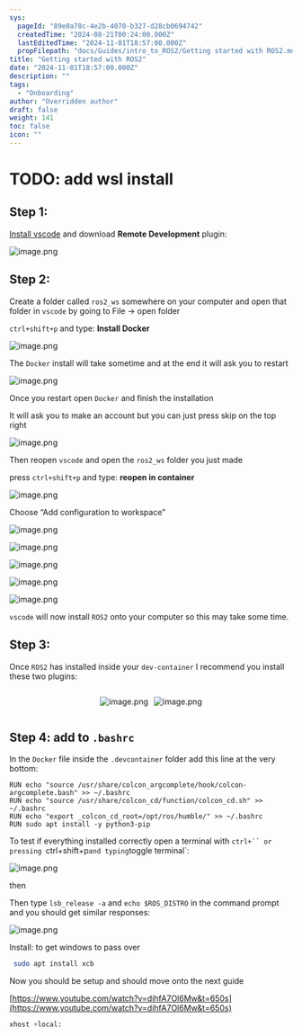 ```yaml
---
sys:
  pageId: "89e0a78c-4e2b-4070-b327-d28cb0694742"
  createdTime: "2024-08-21T00:24:00.000Z"
  lastEditedTime: "2024-11-01T18:57:00.000Z"
  propFilepath: "docs/Guides/intro_to_ROS2/Getting started with ROS2.md"
title: "Getting started with ROS2"
date: "2024-11-01T18:57:00.000Z"
description: ""
tags:
  - "Onboarding"
author: "Overridden author"
draft: false
weight: 141
toc: false
icon: ""
---
```


# TODO: add wsl install

## Step 1:

[Install vscode](https://code.visualstudio.com/download) and download **Remote Development** plugin:

![image.png](https://prod-files-secure.s3.us-west-2.amazonaws.com/d518164a-d88e-44d1-a4ee-3adb3bd8bce0/efb52993-1881-4a40-b95e-6f020334f022/image.png?X-Amz-Algorithm=AWS4-HMAC-SHA256&X-Amz-Content-Sha256=UNSIGNED-PAYLOAD&X-Amz-Credential=ASIAZI2LB466S4AWXDOV%2F20250312%2Fus-west-2%2Fs3%2Faws4_request&X-Amz-Date=20250312T031840Z&X-Amz-Expires=3600&X-Amz-Security-Token=IQoJb3JpZ2luX2VjEGoaCXVzLXdlc3QtMiJFMEMCH1WkmNM5TzJXuuNbVu68zehDmP7GjoZ1LgP2zg0a67YCIGO%2ByV0HN3ddhj06q1Z8G1lrBfQK2Ac2S%2BnNdt%2FWdAeeKogECLP%2F%2F%2F%2F%2F%2F%2F%2F%2F%2FwEQABoMNjM3NDIzMTgzODA1IgxUEu2KPfM5LFogMfQq3AP%2B3vcv3D%2FtvDf0Y6KdSAO%2FR4%2F2Zhg6X1HXWQdKYi3tfzYITQFrkJrFXyh%2B25pY2F1vpusBI5Q8qyLZ62mmUOes9SVm6%2F0ECdliKiPXXm%2B14TN2xLioGyum0DMqqVNuAavQag6ngSN%2FLoG9EUvMbHXBZLpo5QWqJ1JHKeEMlXUwcSWPfsIepZIeZ3G%2BESjilgtGEAAacC%2B9G84n7SVaxvCFP0IaehDMaurJh4V18UliumSlUow8G%2FUGWokTH5W5CY%2FsuVZhq7SKEUMoLg7z2ufCl%2FU%2Fh6L0kLQRn1XoQPO6mAHM9w9iIblE6trhZEhxzDuq23TB6fj%2BgLrJvM5YGHoNp%2FwPqUwXjrlDKIq9q6QGzWi2ZYdyFXBkNeNVDSGaIyG1ObR%2FuveYM5PNrMiJEEAe5eUsi%2F0sxKlOzDdI%2F7Eti8ARcU7hzCWcvnn%2FWVurPLRSFAunxHJEwUEWakwnnR4utwQ9sv%2BsV9z2efDslBqB34lfOP0Jfitm3SrvIzncmeKw98zVFqANe%2BsdiqTEPyMCzEARkIy8vOkWC4zsFAPeKZuMdaHb3AhmkAPER3XphOZBoeENupXzplVLhvyGInxKKePIMsdbw3oYHqyTsqGuKPhQY%2BIAUH5HlnsNXzCm2sO%2BBjqnAbJ8uayz9iMtyR%2BY8OoqUW9f%2FnaiAS5uRbDboErHPjsgdXrzUoxt%2FaYFxbWxlWAZK651JFc6Ot4TUG6qECZORUx%2BSWdr2ih8Yub82eK56zzKq7VF8FQHvbc%2BAJeZnED8WX%2FhvKYHM5N3n2H8y5IqBOr2MZ0P9O6AAuUlBaHWPpjLr7hCiC2zonSb%2FmRdPXQpWCP4NF%2FLNh3VmCxmjXt0685m0TshrVGT&X-Amz-Signature=19222bea8335e51d9f2a41dda825e814c6e1e078e572208469779df93008bfc9&X-Amz-SignedHeaders=host&x-id=GetObject)

## Step 2:

Create a folder called `ros2_ws` somewhere on your computer and open that folder in `vscode` by going to File → open folder 

`ctrl+shift+p` and type: **Install Docker**

![image.png](https://prod-files-secure.s3.us-west-2.amazonaws.com/d518164a-d88e-44d1-a4ee-3adb3bd8bce0/2269dc0e-1cd5-47ff-bceb-c04ad9b2eab0/image.png?X-Amz-Algorithm=AWS4-HMAC-SHA256&X-Amz-Content-Sha256=UNSIGNED-PAYLOAD&X-Amz-Credential=ASIAZI2LB466S4AWXDOV%2F20250312%2Fus-west-2%2Fs3%2Faws4_request&X-Amz-Date=20250312T031840Z&X-Amz-Expires=3600&X-Amz-Security-Token=IQoJb3JpZ2luX2VjEGoaCXVzLXdlc3QtMiJFMEMCH1WkmNM5TzJXuuNbVu68zehDmP7GjoZ1LgP2zg0a67YCIGO%2ByV0HN3ddhj06q1Z8G1lrBfQK2Ac2S%2BnNdt%2FWdAeeKogECLP%2F%2F%2F%2F%2F%2F%2F%2F%2F%2FwEQABoMNjM3NDIzMTgzODA1IgxUEu2KPfM5LFogMfQq3AP%2B3vcv3D%2FtvDf0Y6KdSAO%2FR4%2F2Zhg6X1HXWQdKYi3tfzYITQFrkJrFXyh%2B25pY2F1vpusBI5Q8qyLZ62mmUOes9SVm6%2F0ECdliKiPXXm%2B14TN2xLioGyum0DMqqVNuAavQag6ngSN%2FLoG9EUvMbHXBZLpo5QWqJ1JHKeEMlXUwcSWPfsIepZIeZ3G%2BESjilgtGEAAacC%2B9G84n7SVaxvCFP0IaehDMaurJh4V18UliumSlUow8G%2FUGWokTH5W5CY%2FsuVZhq7SKEUMoLg7z2ufCl%2FU%2Fh6L0kLQRn1XoQPO6mAHM9w9iIblE6trhZEhxzDuq23TB6fj%2BgLrJvM5YGHoNp%2FwPqUwXjrlDKIq9q6QGzWi2ZYdyFXBkNeNVDSGaIyG1ObR%2FuveYM5PNrMiJEEAe5eUsi%2F0sxKlOzDdI%2F7Eti8ARcU7hzCWcvnn%2FWVurPLRSFAunxHJEwUEWakwnnR4utwQ9sv%2BsV9z2efDslBqB34lfOP0Jfitm3SrvIzncmeKw98zVFqANe%2BsdiqTEPyMCzEARkIy8vOkWC4zsFAPeKZuMdaHb3AhmkAPER3XphOZBoeENupXzplVLhvyGInxKKePIMsdbw3oYHqyTsqGuKPhQY%2BIAUH5HlnsNXzCm2sO%2BBjqnAbJ8uayz9iMtyR%2BY8OoqUW9f%2FnaiAS5uRbDboErHPjsgdXrzUoxt%2FaYFxbWxlWAZK651JFc6Ot4TUG6qECZORUx%2BSWdr2ih8Yub82eK56zzKq7VF8FQHvbc%2BAJeZnED8WX%2FhvKYHM5N3n2H8y5IqBOr2MZ0P9O6AAuUlBaHWPpjLr7hCiC2zonSb%2FmRdPXQpWCP4NF%2FLNh3VmCxmjXt0685m0TshrVGT&X-Amz-Signature=4176b8a893116e753c5b30e2b5dda790df36dbac7bd258421c0678c3fb97a0d2&X-Amz-SignedHeaders=host&x-id=GetObject)

The `Docker` install will take sometime and at the end it will ask you to restart

![image.png](https://prod-files-secure.s3.us-west-2.amazonaws.com/d518164a-d88e-44d1-a4ee-3adb3bd8bce0/ed233f78-be33-4b1f-b89c-9c346c0e961e/image.png?X-Amz-Algorithm=AWS4-HMAC-SHA256&X-Amz-Content-Sha256=UNSIGNED-PAYLOAD&X-Amz-Credential=ASIAZI2LB466S4AWXDOV%2F20250312%2Fus-west-2%2Fs3%2Faws4_request&X-Amz-Date=20250312T031840Z&X-Amz-Expires=3600&X-Amz-Security-Token=IQoJb3JpZ2luX2VjEGoaCXVzLXdlc3QtMiJFMEMCH1WkmNM5TzJXuuNbVu68zehDmP7GjoZ1LgP2zg0a67YCIGO%2ByV0HN3ddhj06q1Z8G1lrBfQK2Ac2S%2BnNdt%2FWdAeeKogECLP%2F%2F%2F%2F%2F%2F%2F%2F%2F%2FwEQABoMNjM3NDIzMTgzODA1IgxUEu2KPfM5LFogMfQq3AP%2B3vcv3D%2FtvDf0Y6KdSAO%2FR4%2F2Zhg6X1HXWQdKYi3tfzYITQFrkJrFXyh%2B25pY2F1vpusBI5Q8qyLZ62mmUOes9SVm6%2F0ECdliKiPXXm%2B14TN2xLioGyum0DMqqVNuAavQag6ngSN%2FLoG9EUvMbHXBZLpo5QWqJ1JHKeEMlXUwcSWPfsIepZIeZ3G%2BESjilgtGEAAacC%2B9G84n7SVaxvCFP0IaehDMaurJh4V18UliumSlUow8G%2FUGWokTH5W5CY%2FsuVZhq7SKEUMoLg7z2ufCl%2FU%2Fh6L0kLQRn1XoQPO6mAHM9w9iIblE6trhZEhxzDuq23TB6fj%2BgLrJvM5YGHoNp%2FwPqUwXjrlDKIq9q6QGzWi2ZYdyFXBkNeNVDSGaIyG1ObR%2FuveYM5PNrMiJEEAe5eUsi%2F0sxKlOzDdI%2F7Eti8ARcU7hzCWcvnn%2FWVurPLRSFAunxHJEwUEWakwnnR4utwQ9sv%2BsV9z2efDslBqB34lfOP0Jfitm3SrvIzncmeKw98zVFqANe%2BsdiqTEPyMCzEARkIy8vOkWC4zsFAPeKZuMdaHb3AhmkAPER3XphOZBoeENupXzplVLhvyGInxKKePIMsdbw3oYHqyTsqGuKPhQY%2BIAUH5HlnsNXzCm2sO%2BBjqnAbJ8uayz9iMtyR%2BY8OoqUW9f%2FnaiAS5uRbDboErHPjsgdXrzUoxt%2FaYFxbWxlWAZK651JFc6Ot4TUG6qECZORUx%2BSWdr2ih8Yub82eK56zzKq7VF8FQHvbc%2BAJeZnED8WX%2FhvKYHM5N3n2H8y5IqBOr2MZ0P9O6AAuUlBaHWPpjLr7hCiC2zonSb%2FmRdPXQpWCP4NF%2FLNh3VmCxmjXt0685m0TshrVGT&X-Amz-Signature=b62a95cc4c1ec3cbefcbec378bfa9157360cf4ca7ecf350f0577c90cfc62bfdf&X-Amz-SignedHeaders=host&x-id=GetObject)

Once you restart open `Docker` and finish the installation

It will ask you to make an account but you can just press skip on the top right

![image.png](https://prod-files-secure.s3.us-west-2.amazonaws.com/d518164a-d88e-44d1-a4ee-3adb3bd8bce0/21010ad9-1659-4fd9-9f59-9932a09b2a3d/image.png?X-Amz-Algorithm=AWS4-HMAC-SHA256&X-Amz-Content-Sha256=UNSIGNED-PAYLOAD&X-Amz-Credential=ASIAZI2LB466S4AWXDOV%2F20250312%2Fus-west-2%2Fs3%2Faws4_request&X-Amz-Date=20250312T031840Z&X-Amz-Expires=3600&X-Amz-Security-Token=IQoJb3JpZ2luX2VjEGoaCXVzLXdlc3QtMiJFMEMCH1WkmNM5TzJXuuNbVu68zehDmP7GjoZ1LgP2zg0a67YCIGO%2ByV0HN3ddhj06q1Z8G1lrBfQK2Ac2S%2BnNdt%2FWdAeeKogECLP%2F%2F%2F%2F%2F%2F%2F%2F%2F%2FwEQABoMNjM3NDIzMTgzODA1IgxUEu2KPfM5LFogMfQq3AP%2B3vcv3D%2FtvDf0Y6KdSAO%2FR4%2F2Zhg6X1HXWQdKYi3tfzYITQFrkJrFXyh%2B25pY2F1vpusBI5Q8qyLZ62mmUOes9SVm6%2F0ECdliKiPXXm%2B14TN2xLioGyum0DMqqVNuAavQag6ngSN%2FLoG9EUvMbHXBZLpo5QWqJ1JHKeEMlXUwcSWPfsIepZIeZ3G%2BESjilgtGEAAacC%2B9G84n7SVaxvCFP0IaehDMaurJh4V18UliumSlUow8G%2FUGWokTH5W5CY%2FsuVZhq7SKEUMoLg7z2ufCl%2FU%2Fh6L0kLQRn1XoQPO6mAHM9w9iIblE6trhZEhxzDuq23TB6fj%2BgLrJvM5YGHoNp%2FwPqUwXjrlDKIq9q6QGzWi2ZYdyFXBkNeNVDSGaIyG1ObR%2FuveYM5PNrMiJEEAe5eUsi%2F0sxKlOzDdI%2F7Eti8ARcU7hzCWcvnn%2FWVurPLRSFAunxHJEwUEWakwnnR4utwQ9sv%2BsV9z2efDslBqB34lfOP0Jfitm3SrvIzncmeKw98zVFqANe%2BsdiqTEPyMCzEARkIy8vOkWC4zsFAPeKZuMdaHb3AhmkAPER3XphOZBoeENupXzplVLhvyGInxKKePIMsdbw3oYHqyTsqGuKPhQY%2BIAUH5HlnsNXzCm2sO%2BBjqnAbJ8uayz9iMtyR%2BY8OoqUW9f%2FnaiAS5uRbDboErHPjsgdXrzUoxt%2FaYFxbWxlWAZK651JFc6Ot4TUG6qECZORUx%2BSWdr2ih8Yub82eK56zzKq7VF8FQHvbc%2BAJeZnED8WX%2FhvKYHM5N3n2H8y5IqBOr2MZ0P9O6AAuUlBaHWPpjLr7hCiC2zonSb%2FmRdPXQpWCP4NF%2FLNh3VmCxmjXt0685m0TshrVGT&X-Amz-Signature=18986d5e317f94d7b0d3ab1824ce511e44aeed8b182b17f2a5efcf123bd1b32c&X-Amz-SignedHeaders=host&x-id=GetObject)

Then reopen `vscode` and open the `ros2_ws` folder you just made

press `ctrl+shift+p` and type: **reopen in container**

![image.png](https://prod-files-secure.s3.us-west-2.amazonaws.com/d518164a-d88e-44d1-a4ee-3adb3bd8bce0/4e93b8c2-41ad-488c-8095-c74205196118/image.png?X-Amz-Algorithm=AWS4-HMAC-SHA256&X-Amz-Content-Sha256=UNSIGNED-PAYLOAD&X-Amz-Credential=ASIAZI2LB466S4AWXDOV%2F20250312%2Fus-west-2%2Fs3%2Faws4_request&X-Amz-Date=20250312T031840Z&X-Amz-Expires=3600&X-Amz-Security-Token=IQoJb3JpZ2luX2VjEGoaCXVzLXdlc3QtMiJFMEMCH1WkmNM5TzJXuuNbVu68zehDmP7GjoZ1LgP2zg0a67YCIGO%2ByV0HN3ddhj06q1Z8G1lrBfQK2Ac2S%2BnNdt%2FWdAeeKogECLP%2F%2F%2F%2F%2F%2F%2F%2F%2F%2FwEQABoMNjM3NDIzMTgzODA1IgxUEu2KPfM5LFogMfQq3AP%2B3vcv3D%2FtvDf0Y6KdSAO%2FR4%2F2Zhg6X1HXWQdKYi3tfzYITQFrkJrFXyh%2B25pY2F1vpusBI5Q8qyLZ62mmUOes9SVm6%2F0ECdliKiPXXm%2B14TN2xLioGyum0DMqqVNuAavQag6ngSN%2FLoG9EUvMbHXBZLpo5QWqJ1JHKeEMlXUwcSWPfsIepZIeZ3G%2BESjilgtGEAAacC%2B9G84n7SVaxvCFP0IaehDMaurJh4V18UliumSlUow8G%2FUGWokTH5W5CY%2FsuVZhq7SKEUMoLg7z2ufCl%2FU%2Fh6L0kLQRn1XoQPO6mAHM9w9iIblE6trhZEhxzDuq23TB6fj%2BgLrJvM5YGHoNp%2FwPqUwXjrlDKIq9q6QGzWi2ZYdyFXBkNeNVDSGaIyG1ObR%2FuveYM5PNrMiJEEAe5eUsi%2F0sxKlOzDdI%2F7Eti8ARcU7hzCWcvnn%2FWVurPLRSFAunxHJEwUEWakwnnR4utwQ9sv%2BsV9z2efDslBqB34lfOP0Jfitm3SrvIzncmeKw98zVFqANe%2BsdiqTEPyMCzEARkIy8vOkWC4zsFAPeKZuMdaHb3AhmkAPER3XphOZBoeENupXzplVLhvyGInxKKePIMsdbw3oYHqyTsqGuKPhQY%2BIAUH5HlnsNXzCm2sO%2BBjqnAbJ8uayz9iMtyR%2BY8OoqUW9f%2FnaiAS5uRbDboErHPjsgdXrzUoxt%2FaYFxbWxlWAZK651JFc6Ot4TUG6qECZORUx%2BSWdr2ih8Yub82eK56zzKq7VF8FQHvbc%2BAJeZnED8WX%2FhvKYHM5N3n2H8y5IqBOr2MZ0P9O6AAuUlBaHWPpjLr7hCiC2zonSb%2FmRdPXQpWCP4NF%2FLNh3VmCxmjXt0685m0TshrVGT&X-Amz-Signature=d06642e53e61a325f12ef5aa97dcf272c936d83f87be33e1d0a401fafa257638&X-Amz-SignedHeaders=host&x-id=GetObject)

Choose “Add configuration to workspace”

![image.png](https://prod-files-secure.s3.us-west-2.amazonaws.com/d518164a-d88e-44d1-a4ee-3adb3bd8bce0/9560b282-5060-4989-ba37-97e7b2c22476/image.png?X-Amz-Algorithm=AWS4-HMAC-SHA256&X-Amz-Content-Sha256=UNSIGNED-PAYLOAD&X-Amz-Credential=ASIAZI2LB466S4AWXDOV%2F20250312%2Fus-west-2%2Fs3%2Faws4_request&X-Amz-Date=20250312T031840Z&X-Amz-Expires=3600&X-Amz-Security-Token=IQoJb3JpZ2luX2VjEGoaCXVzLXdlc3QtMiJFMEMCH1WkmNM5TzJXuuNbVu68zehDmP7GjoZ1LgP2zg0a67YCIGO%2ByV0HN3ddhj06q1Z8G1lrBfQK2Ac2S%2BnNdt%2FWdAeeKogECLP%2F%2F%2F%2F%2F%2F%2F%2F%2F%2FwEQABoMNjM3NDIzMTgzODA1IgxUEu2KPfM5LFogMfQq3AP%2B3vcv3D%2FtvDf0Y6KdSAO%2FR4%2F2Zhg6X1HXWQdKYi3tfzYITQFrkJrFXyh%2B25pY2F1vpusBI5Q8qyLZ62mmUOes9SVm6%2F0ECdliKiPXXm%2B14TN2xLioGyum0DMqqVNuAavQag6ngSN%2FLoG9EUvMbHXBZLpo5QWqJ1JHKeEMlXUwcSWPfsIepZIeZ3G%2BESjilgtGEAAacC%2B9G84n7SVaxvCFP0IaehDMaurJh4V18UliumSlUow8G%2FUGWokTH5W5CY%2FsuVZhq7SKEUMoLg7z2ufCl%2FU%2Fh6L0kLQRn1XoQPO6mAHM9w9iIblE6trhZEhxzDuq23TB6fj%2BgLrJvM5YGHoNp%2FwPqUwXjrlDKIq9q6QGzWi2ZYdyFXBkNeNVDSGaIyG1ObR%2FuveYM5PNrMiJEEAe5eUsi%2F0sxKlOzDdI%2F7Eti8ARcU7hzCWcvnn%2FWVurPLRSFAunxHJEwUEWakwnnR4utwQ9sv%2BsV9z2efDslBqB34lfOP0Jfitm3SrvIzncmeKw98zVFqANe%2BsdiqTEPyMCzEARkIy8vOkWC4zsFAPeKZuMdaHb3AhmkAPER3XphOZBoeENupXzplVLhvyGInxKKePIMsdbw3oYHqyTsqGuKPhQY%2BIAUH5HlnsNXzCm2sO%2BBjqnAbJ8uayz9iMtyR%2BY8OoqUW9f%2FnaiAS5uRbDboErHPjsgdXrzUoxt%2FaYFxbWxlWAZK651JFc6Ot4TUG6qECZORUx%2BSWdr2ih8Yub82eK56zzKq7VF8FQHvbc%2BAJeZnED8WX%2FhvKYHM5N3n2H8y5IqBOr2MZ0P9O6AAuUlBaHWPpjLr7hCiC2zonSb%2FmRdPXQpWCP4NF%2FLNh3VmCxmjXt0685m0TshrVGT&X-Amz-Signature=3ca0e5856bf94f9f2360ef0ba8321328be57cdc24259ce4e8ec685bfa0636ec1&X-Amz-SignedHeaders=host&x-id=GetObject)

![image.png](https://prod-files-secure.s3.us-west-2.amazonaws.com/d518164a-d88e-44d1-a4ee-3adb3bd8bce0/2ee63f81-886b-48e8-a553-dc6e5eac99e4/image.png?X-Amz-Algorithm=AWS4-HMAC-SHA256&X-Amz-Content-Sha256=UNSIGNED-PAYLOAD&X-Amz-Credential=ASIAZI2LB466S4AWXDOV%2F20250312%2Fus-west-2%2Fs3%2Faws4_request&X-Amz-Date=20250312T031840Z&X-Amz-Expires=3600&X-Amz-Security-Token=IQoJb3JpZ2luX2VjEGoaCXVzLXdlc3QtMiJFMEMCH1WkmNM5TzJXuuNbVu68zehDmP7GjoZ1LgP2zg0a67YCIGO%2ByV0HN3ddhj06q1Z8G1lrBfQK2Ac2S%2BnNdt%2FWdAeeKogECLP%2F%2F%2F%2F%2F%2F%2F%2F%2F%2FwEQABoMNjM3NDIzMTgzODA1IgxUEu2KPfM5LFogMfQq3AP%2B3vcv3D%2FtvDf0Y6KdSAO%2FR4%2F2Zhg6X1HXWQdKYi3tfzYITQFrkJrFXyh%2B25pY2F1vpusBI5Q8qyLZ62mmUOes9SVm6%2F0ECdliKiPXXm%2B14TN2xLioGyum0DMqqVNuAavQag6ngSN%2FLoG9EUvMbHXBZLpo5QWqJ1JHKeEMlXUwcSWPfsIepZIeZ3G%2BESjilgtGEAAacC%2B9G84n7SVaxvCFP0IaehDMaurJh4V18UliumSlUow8G%2FUGWokTH5W5CY%2FsuVZhq7SKEUMoLg7z2ufCl%2FU%2Fh6L0kLQRn1XoQPO6mAHM9w9iIblE6trhZEhxzDuq23TB6fj%2BgLrJvM5YGHoNp%2FwPqUwXjrlDKIq9q6QGzWi2ZYdyFXBkNeNVDSGaIyG1ObR%2FuveYM5PNrMiJEEAe5eUsi%2F0sxKlOzDdI%2F7Eti8ARcU7hzCWcvnn%2FWVurPLRSFAunxHJEwUEWakwnnR4utwQ9sv%2BsV9z2efDslBqB34lfOP0Jfitm3SrvIzncmeKw98zVFqANe%2BsdiqTEPyMCzEARkIy8vOkWC4zsFAPeKZuMdaHb3AhmkAPER3XphOZBoeENupXzplVLhvyGInxKKePIMsdbw3oYHqyTsqGuKPhQY%2BIAUH5HlnsNXzCm2sO%2BBjqnAbJ8uayz9iMtyR%2BY8OoqUW9f%2FnaiAS5uRbDboErHPjsgdXrzUoxt%2FaYFxbWxlWAZK651JFc6Ot4TUG6qECZORUx%2BSWdr2ih8Yub82eK56zzKq7VF8FQHvbc%2BAJeZnED8WX%2FhvKYHM5N3n2H8y5IqBOr2MZ0P9O6AAuUlBaHWPpjLr7hCiC2zonSb%2FmRdPXQpWCP4NF%2FLNh3VmCxmjXt0685m0TshrVGT&X-Amz-Signature=bd692e3c9138d260b9c3bb5f18c07b8d5df793f8b6dba1ffb73dec486689fb5a&X-Amz-SignedHeaders=host&x-id=GetObject)

![image.png](https://prod-files-secure.s3.us-west-2.amazonaws.com/d518164a-d88e-44d1-a4ee-3adb3bd8bce0/ae1580b2-b048-407e-aed9-b584224a7a04/image.png?X-Amz-Algorithm=AWS4-HMAC-SHA256&X-Amz-Content-Sha256=UNSIGNED-PAYLOAD&X-Amz-Credential=ASIAZI2LB466S4AWXDOV%2F20250312%2Fus-west-2%2Fs3%2Faws4_request&X-Amz-Date=20250312T031840Z&X-Amz-Expires=3600&X-Amz-Security-Token=IQoJb3JpZ2luX2VjEGoaCXVzLXdlc3QtMiJFMEMCH1WkmNM5TzJXuuNbVu68zehDmP7GjoZ1LgP2zg0a67YCIGO%2ByV0HN3ddhj06q1Z8G1lrBfQK2Ac2S%2BnNdt%2FWdAeeKogECLP%2F%2F%2F%2F%2F%2F%2F%2F%2F%2FwEQABoMNjM3NDIzMTgzODA1IgxUEu2KPfM5LFogMfQq3AP%2B3vcv3D%2FtvDf0Y6KdSAO%2FR4%2F2Zhg6X1HXWQdKYi3tfzYITQFrkJrFXyh%2B25pY2F1vpusBI5Q8qyLZ62mmUOes9SVm6%2F0ECdliKiPXXm%2B14TN2xLioGyum0DMqqVNuAavQag6ngSN%2FLoG9EUvMbHXBZLpo5QWqJ1JHKeEMlXUwcSWPfsIepZIeZ3G%2BESjilgtGEAAacC%2B9G84n7SVaxvCFP0IaehDMaurJh4V18UliumSlUow8G%2FUGWokTH5W5CY%2FsuVZhq7SKEUMoLg7z2ufCl%2FU%2Fh6L0kLQRn1XoQPO6mAHM9w9iIblE6trhZEhxzDuq23TB6fj%2BgLrJvM5YGHoNp%2FwPqUwXjrlDKIq9q6QGzWi2ZYdyFXBkNeNVDSGaIyG1ObR%2FuveYM5PNrMiJEEAe5eUsi%2F0sxKlOzDdI%2F7Eti8ARcU7hzCWcvnn%2FWVurPLRSFAunxHJEwUEWakwnnR4utwQ9sv%2BsV9z2efDslBqB34lfOP0Jfitm3SrvIzncmeKw98zVFqANe%2BsdiqTEPyMCzEARkIy8vOkWC4zsFAPeKZuMdaHb3AhmkAPER3XphOZBoeENupXzplVLhvyGInxKKePIMsdbw3oYHqyTsqGuKPhQY%2BIAUH5HlnsNXzCm2sO%2BBjqnAbJ8uayz9iMtyR%2BY8OoqUW9f%2FnaiAS5uRbDboErHPjsgdXrzUoxt%2FaYFxbWxlWAZK651JFc6Ot4TUG6qECZORUx%2BSWdr2ih8Yub82eK56zzKq7VF8FQHvbc%2BAJeZnED8WX%2FhvKYHM5N3n2H8y5IqBOr2MZ0P9O6AAuUlBaHWPpjLr7hCiC2zonSb%2FmRdPXQpWCP4NF%2FLNh3VmCxmjXt0685m0TshrVGT&X-Amz-Signature=a9a0646a544ab46ff0e13e8d0de3b46397a17941164f72a3a61a69ded3171f72&X-Amz-SignedHeaders=host&x-id=GetObject)

![image.png](https://prod-files-secure.s3.us-west-2.amazonaws.com/d518164a-d88e-44d1-a4ee-3adb3bd8bce0/53255b28-f75e-430f-b9e3-c0ac8577e42b/image.png?X-Amz-Algorithm=AWS4-HMAC-SHA256&X-Amz-Content-Sha256=UNSIGNED-PAYLOAD&X-Amz-Credential=ASIAZI2LB466S4AWXDOV%2F20250312%2Fus-west-2%2Fs3%2Faws4_request&X-Amz-Date=20250312T031840Z&X-Amz-Expires=3600&X-Amz-Security-Token=IQoJb3JpZ2luX2VjEGoaCXVzLXdlc3QtMiJFMEMCH1WkmNM5TzJXuuNbVu68zehDmP7GjoZ1LgP2zg0a67YCIGO%2ByV0HN3ddhj06q1Z8G1lrBfQK2Ac2S%2BnNdt%2FWdAeeKogECLP%2F%2F%2F%2F%2F%2F%2F%2F%2F%2FwEQABoMNjM3NDIzMTgzODA1IgxUEu2KPfM5LFogMfQq3AP%2B3vcv3D%2FtvDf0Y6KdSAO%2FR4%2F2Zhg6X1HXWQdKYi3tfzYITQFrkJrFXyh%2B25pY2F1vpusBI5Q8qyLZ62mmUOes9SVm6%2F0ECdliKiPXXm%2B14TN2xLioGyum0DMqqVNuAavQag6ngSN%2FLoG9EUvMbHXBZLpo5QWqJ1JHKeEMlXUwcSWPfsIepZIeZ3G%2BESjilgtGEAAacC%2B9G84n7SVaxvCFP0IaehDMaurJh4V18UliumSlUow8G%2FUGWokTH5W5CY%2FsuVZhq7SKEUMoLg7z2ufCl%2FU%2Fh6L0kLQRn1XoQPO6mAHM9w9iIblE6trhZEhxzDuq23TB6fj%2BgLrJvM5YGHoNp%2FwPqUwXjrlDKIq9q6QGzWi2ZYdyFXBkNeNVDSGaIyG1ObR%2FuveYM5PNrMiJEEAe5eUsi%2F0sxKlOzDdI%2F7Eti8ARcU7hzCWcvnn%2FWVurPLRSFAunxHJEwUEWakwnnR4utwQ9sv%2BsV9z2efDslBqB34lfOP0Jfitm3SrvIzncmeKw98zVFqANe%2BsdiqTEPyMCzEARkIy8vOkWC4zsFAPeKZuMdaHb3AhmkAPER3XphOZBoeENupXzplVLhvyGInxKKePIMsdbw3oYHqyTsqGuKPhQY%2BIAUH5HlnsNXzCm2sO%2BBjqnAbJ8uayz9iMtyR%2BY8OoqUW9f%2FnaiAS5uRbDboErHPjsgdXrzUoxt%2FaYFxbWxlWAZK651JFc6Ot4TUG6qECZORUx%2BSWdr2ih8Yub82eK56zzKq7VF8FQHvbc%2BAJeZnED8WX%2FhvKYHM5N3n2H8y5IqBOr2MZ0P9O6AAuUlBaHWPpjLr7hCiC2zonSb%2FmRdPXQpWCP4NF%2FLNh3VmCxmjXt0685m0TshrVGT&X-Amz-Signature=e82a4059743e148d63773f535bc54324462f53dbff67952ccb26531e25baed2c&X-Amz-SignedHeaders=host&x-id=GetObject)

![image.png](https://prod-files-secure.s3.us-west-2.amazonaws.com/d518164a-d88e-44d1-a4ee-3adb3bd8bce0/7c562767-5af9-4ffb-97d1-327bcdf4ee00/image.png?X-Amz-Algorithm=AWS4-HMAC-SHA256&X-Amz-Content-Sha256=UNSIGNED-PAYLOAD&X-Amz-Credential=ASIAZI2LB466S4AWXDOV%2F20250312%2Fus-west-2%2Fs3%2Faws4_request&X-Amz-Date=20250312T031840Z&X-Amz-Expires=3600&X-Amz-Security-Token=IQoJb3JpZ2luX2VjEGoaCXVzLXdlc3QtMiJFMEMCH1WkmNM5TzJXuuNbVu68zehDmP7GjoZ1LgP2zg0a67YCIGO%2ByV0HN3ddhj06q1Z8G1lrBfQK2Ac2S%2BnNdt%2FWdAeeKogECLP%2F%2F%2F%2F%2F%2F%2F%2F%2F%2FwEQABoMNjM3NDIzMTgzODA1IgxUEu2KPfM5LFogMfQq3AP%2B3vcv3D%2FtvDf0Y6KdSAO%2FR4%2F2Zhg6X1HXWQdKYi3tfzYITQFrkJrFXyh%2B25pY2F1vpusBI5Q8qyLZ62mmUOes9SVm6%2F0ECdliKiPXXm%2B14TN2xLioGyum0DMqqVNuAavQag6ngSN%2FLoG9EUvMbHXBZLpo5QWqJ1JHKeEMlXUwcSWPfsIepZIeZ3G%2BESjilgtGEAAacC%2B9G84n7SVaxvCFP0IaehDMaurJh4V18UliumSlUow8G%2FUGWokTH5W5CY%2FsuVZhq7SKEUMoLg7z2ufCl%2FU%2Fh6L0kLQRn1XoQPO6mAHM9w9iIblE6trhZEhxzDuq23TB6fj%2BgLrJvM5YGHoNp%2FwPqUwXjrlDKIq9q6QGzWi2ZYdyFXBkNeNVDSGaIyG1ObR%2FuveYM5PNrMiJEEAe5eUsi%2F0sxKlOzDdI%2F7Eti8ARcU7hzCWcvnn%2FWVurPLRSFAunxHJEwUEWakwnnR4utwQ9sv%2BsV9z2efDslBqB34lfOP0Jfitm3SrvIzncmeKw98zVFqANe%2BsdiqTEPyMCzEARkIy8vOkWC4zsFAPeKZuMdaHb3AhmkAPER3XphOZBoeENupXzplVLhvyGInxKKePIMsdbw3oYHqyTsqGuKPhQY%2BIAUH5HlnsNXzCm2sO%2BBjqnAbJ8uayz9iMtyR%2BY8OoqUW9f%2FnaiAS5uRbDboErHPjsgdXrzUoxt%2FaYFxbWxlWAZK651JFc6Ot4TUG6qECZORUx%2BSWdr2ih8Yub82eK56zzKq7VF8FQHvbc%2BAJeZnED8WX%2FhvKYHM5N3n2H8y5IqBOr2MZ0P9O6AAuUlBaHWPpjLr7hCiC2zonSb%2FmRdPXQpWCP4NF%2FLNh3VmCxmjXt0685m0TshrVGT&X-Amz-Signature=3f5b7623178fc6be042c94fd9b4791ee7a19248db2c993866fd16c1e912f834a&X-Amz-SignedHeaders=host&x-id=GetObject)

`vscode` will now install `ROS2` onto your computer so this may take some time.

## Step 3:

Once `ROS2` has installed inside your `dev-container` I recommend you install these two plugins:

<div style="display: flex;flex-direction: row; column-gap:10px; max-width: 630px;justify-content: center;">
<div>

![image.png](https://prod-files-secure.s3.us-west-2.amazonaws.com/d518164a-d88e-44d1-a4ee-3adb3bd8bce0/3fc3d550-5a54-4ba1-ba6b-faa01cdb7369/image.png?X-Amz-Algorithm=AWS4-HMAC-SHA256&X-Amz-Content-Sha256=UNSIGNED-PAYLOAD&X-Amz-Credential=ASIAZI2LB466SAOTY6A3%2F20250312%2Fus-west-2%2Fs3%2Faws4_request&X-Amz-Date=20250312T031841Z&X-Amz-Expires=3600&X-Amz-Security-Token=IQoJb3JpZ2luX2VjEGoaCXVzLXdlc3QtMiJHMEUCIQDXIqLHCRtShLi1Wmmq9ELXNz9LhUX4QCVDCo4jTA1sCQIgcijSal4GPc%2Fe2OE1KO57ORllWeelB7v%2BBIQesBE%2BGdgqiAQIs%2F%2F%2F%2F%2F%2F%2F%2F%2F%2F%2FARAAGgw2Mzc0MjMxODM4MDUiDDS2yzuOvQQwn8RDvircA1pN4UqlkExaZdg%2FOlmydF8XrqbCppCupvAPvnzxdRUqoJTMy85IRCGcFyrxgg5WBDCPLxyccNqBhbQ2PEVxOpmuBe%2FNwFTtpg980Nc3x8W8JejCZ3M9bvzmZ9VBgsbubJvBm1LmYeOWYztMVm%2FHnCjv8wNpFXNzFGGyjrDBqyh0DTIfkoHa4Y475H1Gu578wkJYJ%2B30h3FSQxsZ1UoVyJzPNzzNVEFZ1GAfVbEW%2BN3CaD8RywlMHIgUFndJNsyAZ5RkDLQjtkzozzIMv0nihoRifAvs668R%2BmSm2z86zlnXA2H0zFmlM3aBaqWgkid80A4i1icLNret5ZYjpw4KC1Bq9GGeT%2F%2FmTonmrgWMBJoGXZDzC563B7wMZJQ1nKCIySAYxzZs%2FjQD6tSwL37NN5xyLTl%2F3vKMevu40HBdCGBc2z8mxPwoq%2FawsNpBVVh0rosPaMeFDTnH%2B9S2ZDIBgGZE0NMOl9pSJ%2BcGrWC0jjxPxAzVY4Fajb%2F8e9Rnp8zoIoszL95JfPbpvB07ebPxTsZfsegnfK9ptFzUH%2F8fR5%2B7NLvIxU%2F5PzKfoCcLhmniJDM73NLmGJRTpeJ8VVa4m%2BR76s5H2%2FaqXUJGOU0%2FmCXFBuE4mBPMbL0iEx3VMI%2Faw74GOqUB2T0ErEHLfe15LAqRAySCUl%2FdXLtqFgPRNTHqZxqNFtxQrXKMVG9t6t%2FhZ2uK2KKxnQkvn54MA1%2BhAAWxHI8Q8JZUyMlvv1cwYkcnYSngsRrrEaSwoN0XSmRNztETVFygVcHDbsWv9DpDRswG8PEqdUw5Six%2FLCsXhqWrIW3YIdr3W5zLTmvJG3j6f6JHc9dsZxMBpFosK%2F8oL99uxQTQEo8qPPrN&X-Amz-Signature=5019da9991be10ad37be2c69fbd406580a54e97d3f3f7fc4d0146ff725be5bd0&X-Amz-SignedHeaders=host&x-id=GetObject)

</div>
<div>

![image.png](https://prod-files-secure.s3.us-west-2.amazonaws.com/d518164a-d88e-44d1-a4ee-3adb3bd8bce0/d994cc66-13c2-4093-a5a3-f84cf4601a82/image.png?X-Amz-Algorithm=AWS4-HMAC-SHA256&X-Amz-Content-Sha256=UNSIGNED-PAYLOAD&X-Amz-Credential=ASIAZI2LB4662C3QOVZO%2F20250312%2Fus-west-2%2Fs3%2Faws4_request&X-Amz-Date=20250312T031842Z&X-Amz-Expires=3600&X-Amz-Security-Token=IQoJb3JpZ2luX2VjEGoaCXVzLXdlc3QtMiJGMEQCIHEm6EicAq5uZsAUjyz5RKB29Cw0OFe%2FV2qerN3z759LAiBVq5Dr304q3LetOlcUP1uB%2BWAWdl8cGsLGYERRPQ2r6iqIBAiz%2F%2F%2F%2F%2F%2F%2F%2F%2F%2F8BEAAaDDYzNzQyMzE4MzgwNSIMcAzCP0yOtQ%2Fy88BLKtwD5BTU0m4BlZeyQG5iXwP%2BPzBZqHD%2F7UbnWLLY%2BXMBpJMVYbHt1iKvttWWLCnevXCYjIQtCh%2FPr%2F13mrUzof3z2UsR2ucUwJ%2Bn84Vd%2Bh%2B7Dyy4yilc7l4ksdTKDGnNYVMpg%2FcsrKzlCegMX2V4pWTI%2B5QEgsWK0b3GzMe8Yx11zVRZbTmVBDff3VutDNPcVq2MMF1K%2BeBz6KXjW1xmROR%2Fk4uzijdGOF69lRbgut5BITTq03JtX7x3%2BQqm2%2FoSXZc0SWZGQTSlxn9NgWfbDGbu2%2FDhkdCYuaoKyrjkSFSNMoUygEaoEJFIzlPzmXiy3%2B4LmHnwWyA5ky%2BEnVl5rZm%2BU3wTNAOK0g%2F04z4guJtyZf2Gq25EmG8MRIw%2FqROByDoJRfJtuxclRH1bgnAmDyJErc8s8tdrNC5M05xtDbC1ySKqg6agmWcjaZdQDtZmOkWEkGjOjCMVqdIr0m1IhXXgN58IcTL9s7p%2BxLpfvItpmu5UhyWeoNglxCF29wPmv25yOHETxzqlSiq5Sx7c541Fl3VWQ742y8crfWCShfVZY6MfHFxEQab9Ku8C8hjj3Q9ZqBGvZ%2BU39vHC2ijYNL5u8eYcU7mb8an%2BdLDgfPP7sZ6Q2fbaYnoPIcLzcG0w4tnDvgY6pgEO0cYV1lqhuLgNOsEaWRnrU3Zkxg34OuJZe5pMY8vuR02itzHT1b8teMGHkY%2BuuiZ%2BzY8h3EPRCEXMOuT1R1YYmOtcLvdPHTOLXEWSiibqqvBKVIMP4h4IjYrmaTgdjjvaKDXt8uF%2FchjUaZrp6BUSKse9pTeMP7ujWpzzEAqkjAQI2hZjxI9TvuXUaqwV3CGM98YWwDtPvz600C1gmRgzKgsnAeu6&X-Amz-Signature=50ce349e6eb33c9ca0794ea10db002f523de3f3491f4d47d63bbb5624fb4d74b&X-Amz-SignedHeaders=host&x-id=GetObject)

</div>
</div>

## Step 4: add to `.bashrc`

In the `Docker` file inside the `.devcontainer` folder add this line at the very bottom: 

```docker
RUN echo "source /usr/share/colcon_argcomplete/hook/colcon-argcomplete.bash" >> ~/.bashrc
RUN echo "source /usr/share/colcon_cd/function/colcon_cd.sh" >> ~/.bashrc
RUN echo "export _colcon_cd_root=/opt/ros/humble/" >> ~/.bashrc
RUN sudo apt install -y python3-pip 
```

To test if everything installed correctly open a terminal with `ctrl+`` or pressing `ctrl+shift+p` and typing `toggle terminal`:

![image.png](https://prod-files-secure.s3.us-west-2.amazonaws.com/d518164a-d88e-44d1-a4ee-3adb3bd8bce0/6a4943d8-b04e-4c02-9a58-775f3384d1a5/image.png?X-Amz-Algorithm=AWS4-HMAC-SHA256&X-Amz-Content-Sha256=UNSIGNED-PAYLOAD&X-Amz-Credential=ASIAZI2LB466S4AWXDOV%2F20250312%2Fus-west-2%2Fs3%2Faws4_request&X-Amz-Date=20250312T031840Z&X-Amz-Expires=3600&X-Amz-Security-Token=IQoJb3JpZ2luX2VjEGoaCXVzLXdlc3QtMiJFMEMCH1WkmNM5TzJXuuNbVu68zehDmP7GjoZ1LgP2zg0a67YCIGO%2ByV0HN3ddhj06q1Z8G1lrBfQK2Ac2S%2BnNdt%2FWdAeeKogECLP%2F%2F%2F%2F%2F%2F%2F%2F%2F%2FwEQABoMNjM3NDIzMTgzODA1IgxUEu2KPfM5LFogMfQq3AP%2B3vcv3D%2FtvDf0Y6KdSAO%2FR4%2F2Zhg6X1HXWQdKYi3tfzYITQFrkJrFXyh%2B25pY2F1vpusBI5Q8qyLZ62mmUOes9SVm6%2F0ECdliKiPXXm%2B14TN2xLioGyum0DMqqVNuAavQag6ngSN%2FLoG9EUvMbHXBZLpo5QWqJ1JHKeEMlXUwcSWPfsIepZIeZ3G%2BESjilgtGEAAacC%2B9G84n7SVaxvCFP0IaehDMaurJh4V18UliumSlUow8G%2FUGWokTH5W5CY%2FsuVZhq7SKEUMoLg7z2ufCl%2FU%2Fh6L0kLQRn1XoQPO6mAHM9w9iIblE6trhZEhxzDuq23TB6fj%2BgLrJvM5YGHoNp%2FwPqUwXjrlDKIq9q6QGzWi2ZYdyFXBkNeNVDSGaIyG1ObR%2FuveYM5PNrMiJEEAe5eUsi%2F0sxKlOzDdI%2F7Eti8ARcU7hzCWcvnn%2FWVurPLRSFAunxHJEwUEWakwnnR4utwQ9sv%2BsV9z2efDslBqB34lfOP0Jfitm3SrvIzncmeKw98zVFqANe%2BsdiqTEPyMCzEARkIy8vOkWC4zsFAPeKZuMdaHb3AhmkAPER3XphOZBoeENupXzplVLhvyGInxKKePIMsdbw3oYHqyTsqGuKPhQY%2BIAUH5HlnsNXzCm2sO%2BBjqnAbJ8uayz9iMtyR%2BY8OoqUW9f%2FnaiAS5uRbDboErHPjsgdXrzUoxt%2FaYFxbWxlWAZK651JFc6Ot4TUG6qECZORUx%2BSWdr2ih8Yub82eK56zzKq7VF8FQHvbc%2BAJeZnED8WX%2FhvKYHM5N3n2H8y5IqBOr2MZ0P9O6AAuUlBaHWPpjLr7hCiC2zonSb%2FmRdPXQpWCP4NF%2FLNh3VmCxmjXt0685m0TshrVGT&X-Amz-Signature=a82cd744b68f69b72d039905ff5daa970e53cc5958c94985f38cd88f1f017221&X-Amz-SignedHeaders=host&x-id=GetObject)

then 

Then type `lsb_release -a` and `echo $ROS_DISTRO` in the command prompt and you should get similar responses:

![image.png](https://prod-files-secure.s3.us-west-2.amazonaws.com/d518164a-d88e-44d1-a4ee-3adb3bd8bce0/3e635dec-a805-4e85-8b9e-d000e5b71a4e/image.png?X-Amz-Algorithm=AWS4-HMAC-SHA256&X-Amz-Content-Sha256=UNSIGNED-PAYLOAD&X-Amz-Credential=ASIAZI2LB466S4AWXDOV%2F20250312%2Fus-west-2%2Fs3%2Faws4_request&X-Amz-Date=20250312T031840Z&X-Amz-Expires=3600&X-Amz-Security-Token=IQoJb3JpZ2luX2VjEGoaCXVzLXdlc3QtMiJFMEMCH1WkmNM5TzJXuuNbVu68zehDmP7GjoZ1LgP2zg0a67YCIGO%2ByV0HN3ddhj06q1Z8G1lrBfQK2Ac2S%2BnNdt%2FWdAeeKogECLP%2F%2F%2F%2F%2F%2F%2F%2F%2F%2FwEQABoMNjM3NDIzMTgzODA1IgxUEu2KPfM5LFogMfQq3AP%2B3vcv3D%2FtvDf0Y6KdSAO%2FR4%2F2Zhg6X1HXWQdKYi3tfzYITQFrkJrFXyh%2B25pY2F1vpusBI5Q8qyLZ62mmUOes9SVm6%2F0ECdliKiPXXm%2B14TN2xLioGyum0DMqqVNuAavQag6ngSN%2FLoG9EUvMbHXBZLpo5QWqJ1JHKeEMlXUwcSWPfsIepZIeZ3G%2BESjilgtGEAAacC%2B9G84n7SVaxvCFP0IaehDMaurJh4V18UliumSlUow8G%2FUGWokTH5W5CY%2FsuVZhq7SKEUMoLg7z2ufCl%2FU%2Fh6L0kLQRn1XoQPO6mAHM9w9iIblE6trhZEhxzDuq23TB6fj%2BgLrJvM5YGHoNp%2FwPqUwXjrlDKIq9q6QGzWi2ZYdyFXBkNeNVDSGaIyG1ObR%2FuveYM5PNrMiJEEAe5eUsi%2F0sxKlOzDdI%2F7Eti8ARcU7hzCWcvnn%2FWVurPLRSFAunxHJEwUEWakwnnR4utwQ9sv%2BsV9z2efDslBqB34lfOP0Jfitm3SrvIzncmeKw98zVFqANe%2BsdiqTEPyMCzEARkIy8vOkWC4zsFAPeKZuMdaHb3AhmkAPER3XphOZBoeENupXzplVLhvyGInxKKePIMsdbw3oYHqyTsqGuKPhQY%2BIAUH5HlnsNXzCm2sO%2BBjqnAbJ8uayz9iMtyR%2BY8OoqUW9f%2FnaiAS5uRbDboErHPjsgdXrzUoxt%2FaYFxbWxlWAZK651JFc6Ot4TUG6qECZORUx%2BSWdr2ih8Yub82eK56zzKq7VF8FQHvbc%2BAJeZnED8WX%2FhvKYHM5N3n2H8y5IqBOr2MZ0P9O6AAuUlBaHWPpjLr7hCiC2zonSb%2FmRdPXQpWCP4NF%2FLNh3VmCxmjXt0685m0TshrVGT&X-Amz-Signature=b8ad17d1437007cc2aa9500007bf38a5344a40a6d05551d4894a3efc2b9f991c&X-Amz-SignedHeaders=host&x-id=GetObject)

Install:  to get windows to pass over

```bash
 sudo apt install xcb
```

Now you should be setup and should move onto the next guide 

[https://www.youtube.com/watch?v=dihfA7Ol6Mw&t=650s](https://www.youtube.com/watch?v=dihfA7Ol6Mw&t=650s)

```python
xhost +local:
```
